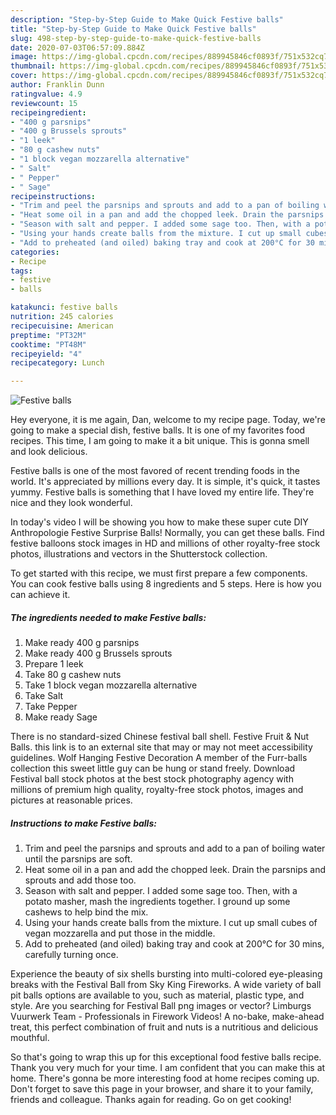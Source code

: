 ```yaml
---
description: "Step-by-Step Guide to Make Quick Festive balls"
title: "Step-by-Step Guide to Make Quick Festive balls"
slug: 498-step-by-step-guide-to-make-quick-festive-balls
date: 2020-07-03T06:57:09.884Z
image: https://img-global.cpcdn.com/recipes/889945846cf0893f/751x532cq70/festive-balls-recipe-main-photo.jpg
thumbnail: https://img-global.cpcdn.com/recipes/889945846cf0893f/751x532cq70/festive-balls-recipe-main-photo.jpg
cover: https://img-global.cpcdn.com/recipes/889945846cf0893f/751x532cq70/festive-balls-recipe-main-photo.jpg
author: Franklin Dunn
ratingvalue: 4.9
reviewcount: 15
recipeingredient:
- "400 g parsnips"
- "400 g Brussels sprouts"
- "1 leek"
- "80 g cashew nuts"
- "1 block vegan mozzarella alternative"
- " Salt"
- " Pepper"
- " Sage"
recipeinstructions:
- "Trim and peel the parsnips and sprouts and add to a pan of boiling water until the parsnips are soft."
- "Heat some oil in a pan and add the chopped leek. Drain the parsnips and sprouts and add those too."
- "Season with salt and pepper. I added some sage too. Then, with a potato masher, mash the ingredients together. I ground up some cashews to help bind the mix."
- "Using your hands create balls from the mixture. I cut up small cubes of vegan mozzarella and put those in the middle."
- "Add to preheated (and oiled) baking tray and cook at 200°C for 30 mins, carefully turning once."
categories:
- Recipe
tags:
- festive
- balls

katakunci: festive balls 
nutrition: 245 calories
recipecuisine: American
preptime: "PT32M"
cooktime: "PT48M"
recipeyield: "4"
recipecategory: Lunch

---
```



![Festive balls](https://img-global.cpcdn.com/recipes/889945846cf0893f/751x532cq70/festive-balls-recipe-main-photo.jpg)

Hey everyone, it is me again, Dan, welcome to my recipe page. Today, we're going to make a special dish, festive balls. It is one of my favorites food recipes. This time, I am going to make it a bit unique. This is gonna smell and look delicious.

Festive balls is one of the most favored of recent trending foods in the world. It's appreciated by millions every day. It is simple, it's quick, it tastes yummy. Festive balls is something that I have loved my entire life. They're nice and they look wonderful.

In today&#39;s video I will be showing you how to make these super cute DIY Anthropologie Festive Surprise Balls! Normally, you can get these balls. Find festive balloons stock images in HD and millions of other royalty-free stock photos, illustrations and vectors in the Shutterstock collection.


To get started with this recipe, we must first prepare a few components. You can cook festive balls using 8 ingredients and 5 steps. Here is how you can achieve it.

<!--inarticleads1-->

##### The ingredients needed to make Festive balls:

1. Make ready 400 g parsnips
1. Make ready 400 g Brussels sprouts
1. Prepare 1 leek
1. Take 80 g cashew nuts
1. Take 1 block vegan mozzarella alternative
1. Take  Salt
1. Take  Pepper
1. Make ready  Sage


There is no standard-sized Chinese festival ball shell. Festive Fruit &amp; Nut Balls. this link is to an external site that may or may not meet accessibility guidelines. Wolf Hanging Festive Decoration A member of the Furr-balls collection this sweet little guy can be hung or stand freely. Download Festival ball stock photos at the best stock photography agency with millions of premium high quality, royalty-free stock photos, images and pictures at reasonable prices. 

<!--inarticleads2-->

##### Instructions to make Festive balls:

1. Trim and peel the parsnips and sprouts and add to a pan of boiling water until the parsnips are soft.
1. Heat some oil in a pan and add the chopped leek. Drain the parsnips and sprouts and add those too.
1. Season with salt and pepper. I added some sage too. Then, with a potato masher, mash the ingredients together. I ground up some cashews to help bind the mix.
1. Using your hands create balls from the mixture. I cut up small cubes of vegan mozzarella and put those in the middle.
1. Add to preheated (and oiled) baking tray and cook at 200°C for 30 mins, carefully turning once.


Experience the beauty of six shells bursting into multi-colored eye-pleasing breaks with the Festival Ball from Sky King Fireworks. A wide variety of ball pit balls options are available to you, such as material, plastic type, and style. Are you searching for Festival Ball png images or vector? Limburgs Vuurwerk Team - Professionals in Firework Videos! A no-bake, make-ahead treat, this perfect combination of fruit and nuts is a nutritious and delicious mouthful. 

So that's going to wrap this up for this exceptional food festive balls recipe. Thank you very much for your time. I am confident that you can make this at home. There's gonna be more interesting food at home recipes coming up. Don't forget to save this page in your browser, and share it to your family, friends and colleague. Thanks again for reading. Go on get cooking!

